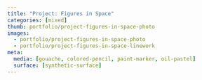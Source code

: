 ```yaml
---
title: "Project: Figures in Space"
categories: [mixed]
thumb: portfolio/project-figures-in-space-photo
images:
  - portfolio/project-figures-in-space-photo
  - portfolio/project-figures-in-space-linework
meta:
  media: [gouache, colored-pencil, paint-marker, oil-pastel]
  surface: [synthetic-surface]
---
```

